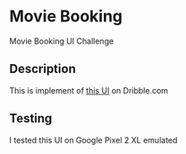 # Movie Booking

Movie Booking UI Challenge

## Description

This is implement of [this UI](https://dribbble.com/shots/4215278-Movie-Tickets-Booking) on Dribble.com

## Testing

I tested this UI on Google Pixel 2 XL emulated